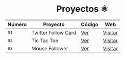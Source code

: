 <div align="center">

  
  # Proyectos ⚛️

  
</div>

| Número | Proyecto | Código | Web |
| --- | --- | --- | --- |
| `01` | Twitter Follow Card | [Ver](/proyects/01-twitter-follow-card) | [Visitar](https://twitter-follow-card-893fe0.netlify.app/) |
| `02` | Tic Tac Toe | [Ver](proyects/02-tic-tac-toe) | [Visitar](https://tic-tac-toe-644759.netlify.app/) |
| `03` | Mouse Follower | [Ver](proyects/03-mouse-follower) | [Visitar](https://follow-mouse-075bb1.netlify.app/) |
